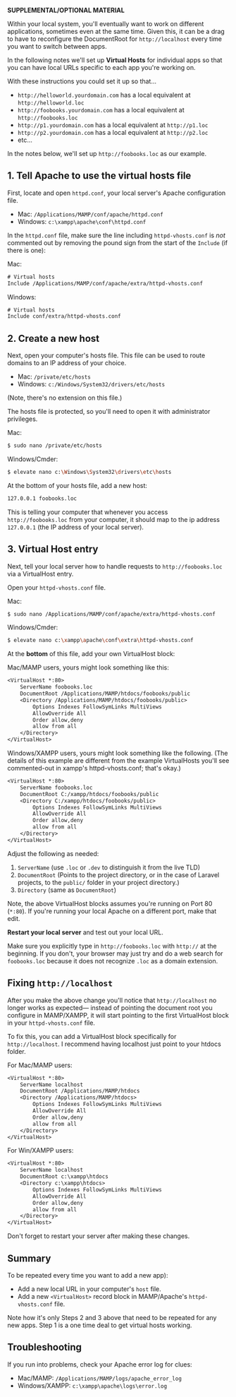 **SUPPLEMENTAL/OPTIONAL MATERIAL**

Within your local system, you'll eventually want to work on different applications, sometimes even at the same time. Given this, it can be a drag to have to reconfigure the DocumentRoot for `http://localhost` every time you want to switch between apps.

In the following notes we'll set up __Virtual Hosts__ for individual apps so that you can have local URLs specific to each app you're working on.

With these instructions you could set it up so that...

+ `http://helloworld.yourdomain.com` has a local equivalent at `http://helloworld.loc`
+ `http://foobooks.yourdomain.com` has a local equivalent at `http://foobooks.loc`
+ `http://p1.yourdomain.com` has a local equivalent at `http://p1.loc`
+ `http://p2.yourdomain.com` has a local equivalent at `http://p2.loc`
+ etc...

In the notes below, we'll set up `http://foobooks.loc` as our example.




## 1. Tell Apache to use the virtual hosts file

First, locate and open `httpd.conf`, your local server's Apache configuration file.

* Mac: `/Applications/MAMP/conf/apache/httpd.conf`
* Windows: `c:\xampp\apache\conf\httpd.conf`

In the `httpd.conf` file, make sure the line including `httpd-vhosts.conf` is *not* commented out by removing the pound sign from the start of the `Include` (if there is one):

Mac:

```txt
# Virtual hosts
Include /Applications/MAMP/conf/apache/extra/httpd-vhosts.conf
```

Windows:

```txt
# Virtual hosts
Include conf/extra/httpd-vhosts.conf
```


## 2. Create a new host

Next, open your computer's hosts file. This file can be used to route domains to an IP address of your choice.

* Mac: `/private/etc/hosts`
* Windows: `c:/Windows/System32/drivers/etc/hosts`

(Note, there's no extension on this file.)

The hosts file is protected, so you'll need to open it with administrator privileges.

Mac:

```bash
$ sudo nano /private/etc/hosts
```

Windows/Cmder:

```bash
$ elevate nano c:\Windows\System32\drivers\etc\hosts
```

At the bottom of your hosts file, add a new host:

```txt
127.0.0.1 foobooks.loc
```

This is telling your computer that whenever you access `http://foobooks.loc` from your computer, it should map to the ip address `127.0.0.1` (the IP address of your local server).


## 3. Virtual Host entry

Next, tell your local server how to handle requests to `http://foobooks.loc` via a VirtualHost entry.

Open your `httpd-vhosts.conf` file.

Mac:

```bash
$ sudo nano /Applications/MAMP/conf/apache/extra/httpd-vhosts.conf
```

Windows/Cmder:

```bash
$ elevate nano c:\xampp\apache\conf\extra\httpd-vhosts.conf
```

At the __bottom__ of this file, add your own VirtualHost block:

Mac/MAMP users, yours might look something like this:
```txt
<VirtualHost *:80>
    ServerName foobooks.loc
    DocumentRoot /Applications/MAMP/htdocs/foobooks/public
    <Directory /Applications/MAMP/htdocs/foobooks/public>
        Options Indexes FollowSymLinks MultiViews
        AllowOverride All
        Order allow,deny
        allow from all
    </Directory>
</VirtualHost>
```

Windows/XAMPP users, yours might look something like the following. (The details of this example are different from the example VirtualHosts you'll see commented-out in xampp's httpd-vhosts.conf; that's okay.)

```txt
<VirtualHost *:80>
    ServerName foobooks.loc
    DocumentRoot C:/xampp/htdocs/foobooks/public
    <Directory C:/xampp/htdocs/foobooks/public>
        Options Indexes FollowSymLinks MultiViews
        AllowOverride All
        Order allow,deny
        allow from all
    </Directory>
</VirtualHost>
```


Adjust the following as needed:

1. `ServerName` (use `.loc` or `.dev` to distinguish it from the live TLD)
2. `DocumentRoot` (Points to the project directory, or in the case of Laravel projects, to the `public/` folder in your project directory.)
3. `Directory` (same as `DocumentRoot`)

Note, the above VirtualHost blocks assumes you're running on Port 80 (`*:80`). If you're running your local Apache on a different port, make that edit.

**Restart your local server** and test out your local URL.

Make sure you explicitly type in `http://foobooks.loc` with `http://` at the beginning. If you don't, your browser may just try and do a web search for `foobooks.loc` because it does not recognize `.loc` as a domain extension.

## Fixing `http://localhost`

After you make the above change you'll notice that `http://localhost` no longer works as expected&mdash; instead of pointing the document root you configure in MAMP/XAMPP, it will start pointing to the first VirtualHost block in your `httpd-vhosts.conf` file.

To fix this, you can add a VirtualHost block specifically for `http://localhost`. I recommend having localhost just point to your htdocs folder.

For Mac/MAMP users:
```txt
<VirtualHost *:80>
    ServerName localhost
    DocumentRoot /Applications/MAMP/htdocs
    <Directory /Applications/MAMP/htdocs>
        Options Indexes FollowSymLinks MultiViews
        AllowOverride All
        Order allow,deny
        allow from all
    </Directory>
</VirtualHost>
```

For Win/XAMPP users:
```txt
<VirtualHost *:80>
    ServerName localhost
    DocumentRoot c:\xampp\htdocs
    <Directory c:\xampp\htdocs>
        Options Indexes FollowSymLinks MultiViews
        AllowOverride All
        Order allow,deny
        allow from all
    </Directory>
</VirtualHost>
```

Don't forget to restart your server after making these changes.

## Summary

To be repeated every time you want to add a new app):

+ Add a new local URL in your computer's `host` file.
+ Add a new `<VirtualHost>` record block in MAMP/Apache's `httpd-vhosts.conf` file.

Note how it's only Steps 2 and 3 above that need to be repeated for any new apps. Step 1 is a one time deal to get virtual hosts working.




## Troubleshooting
If you run into problems, check your Apache error log for clues:

+ Mac/MAMP: `/Applications/MAMP/logs/apache_error_log`
+ Windows/XAMPP: `c:\xampp\apache\logs\error.log`
